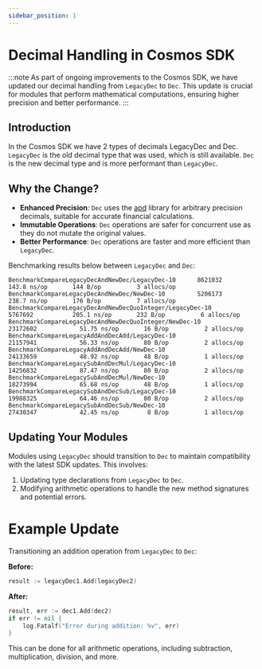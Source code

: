 ```yaml
---
sidebar_position: 1
---
```

# Decimal Handling in Cosmos SDK

:::note
As part of ongoing improvements to the Cosmos SDK, we have updated our decimal handling from `LegacyDec` to `Dec`. This update is crucial for modules that perform mathematical computations, ensuring higher precision and better performance.
:::

## Introduction

In the Cosmos SDK we have 2 types of decimals LegacyDec and Dec. `LegacyDec` is the old decimal type that was used, which is still available. `Dec` is the new decimal type and is more performant than `LegacyDec`.

## Why the Change?

* **Enhanced Precision**: `Dec` uses the [apd](https://github.com/cockroachdb/apd) library for arbitrary precision decimals, suitable for accurate financial calculations.
* **Immutable Operations**: `Dec` operations are safer for concurrent use as they do not mutate the original values.
* **Better Performance**: `Dec` operations are faster and more efficient than `LegacyDec`.

Benchmarking results below between `LegacyDec` and `Dec`:

```
BenchmarkCompareLegacyDecAndNewDec/LegacyDec-10    	 8621032	       143.8 ns/op	     144 B/op	       3 allocs/op
BenchmarkCompareLegacyDecAndNewDec/NewDec-10       	 5206173	       238.7 ns/op	     176 B/op	       7 allocs/op
BenchmarkCompareLegacyDecAndNewDecQuoInteger/LegacyDec-10         	 5767692	       205.1 ns/op	     232 B/op	       6 allocs/op
BenchmarkCompareLegacyDecAndNewDecQuoInteger/NewDec-10            	23172602	        51.75 ns/op	      16 B/op	       2 allocs/op
BenchmarkCompareLegacyAddAndDecAdd/LegacyDec-10                   	21157941	        56.33 ns/op	      80 B/op	       2 allocs/op
BenchmarkCompareLegacyAddAndDecAdd/NewDec-10                      	24133659	        48.92 ns/op	      48 B/op	       1 allocs/op
BenchmarkCompareLegacySubAndDecMul/LegacyDec-10                   	14256832	        87.47 ns/op	      80 B/op	       2 allocs/op
BenchmarkCompareLegacySubAndDecMul/NewDec-10                      	18273994	        65.68 ns/op	      48 B/op	       1 allocs/op
BenchmarkCompareLegacySubAndDecSub/LegacyDec-10                   	19988325	        64.46 ns/op	      80 B/op	       2 allocs/op
BenchmarkCompareLegacySubAndDecSub/NewDec-10                      	27430347	        42.45 ns/op	       8 B/op	       1 allocs/op
```

## Updating Your Modules

Modules using `LegacyDec` should transition to `Dec` to maintain compatibility with the latest SDK updates. This involves:

1. Updating type declarations from `LegacyDec` to `Dec`.
2. Modifying arithmetic operations to handle the new method signatures and potential errors.

# Example Update

Transitioning an addition operation from `LegacyDec` to `Dec`:

**Before:**

```go
result := legacyDec1.Add(legacyDec2)
```

**After:**

```go
result, err := dec1.Add(dec2)
if err != nil {
    log.Fatalf("Error during addition: %v", err)
}
```

This can be done for all arithmetic operations, including subtraction, multiplication, division, and more.
